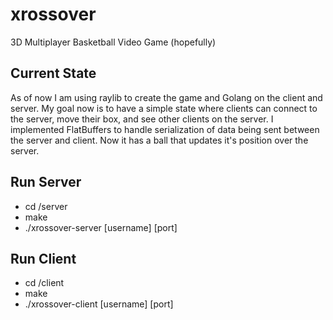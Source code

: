 # xrossover
3D Multiplayer Basketball Video Game (hopefully)

## Current State
As of now I am using raylib to create the game and Golang on the client and server. My goal now is to have a simple state where clients can connect to the server, move their box, and see other clients on the server. I implemented FlatBuffers to handle serialization of data being sent between the server and client. Now it has a ball that updates it's position over the server.

## Run Server
- cd /server
- make
- ./xrossover-server [username] [port]

## Run Client
- cd /client
- make
- ./xrossover-client [username] [port]